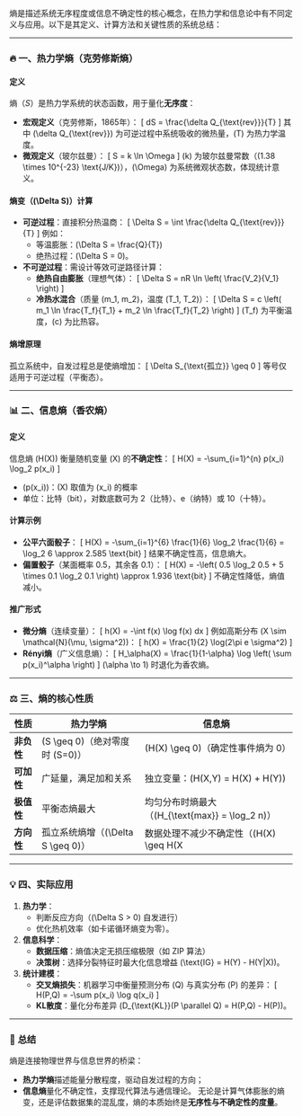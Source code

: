熵是描述系统无序程度或信息不确定性的核心概念，在热力学和信息论中有不同定义与应用。以下是其定义、计算方法和关键性质的系统总结：

---

### 🔥 **一、热力学熵（克劳修斯熵）**
#### **定义**
熵（*S*）是热力学系统的状态函数，用于量化**无序度**：
- **宏观定义**（克劳修斯，1865年）：
  \[
  dS = \frac{\delta Q_{\text{rev}}}{T}
  \]
  其中 \(\delta Q_{\text{rev}}\) 为可逆过程中系统吸收的微热量，\(T\) 为热力学温度。
- **微观定义**（玻尔兹曼）：
  \[
  S = k \ln \Omega
  \]
  \(k\) 为玻尔兹曼常数（\(1.38 \times 10^{-23}  \text{J/K}\)），\(\Omega\) 为系统微观状态数，体现统计意义。

#### **熵变（\(\Delta S\)）计算**
- **可逆过程**：直接积分热温商：
  \[
  \Delta S = \int \frac{\delta Q_{\text{rev}}}{T}
  \]
  例如：
  - 等温膨胀：\(\Delta S = \frac{Q}{T}\)
  - 绝热过程：\(\Delta S = 0\)。
- **不可逆过程**：需设计等效可逆路径计算：
  - **绝热自由膨胀**（理想气体）：
    \[
    \Delta S = nR \ln \left( \frac{V_2}{V_1} \right)
    \]
  - **冷热水混合**（质量 \(m_1, m_2\)，温度 \(T_1, T_2\)）：
    \[
    \Delta S = c \left( m_1 \ln \frac{T_f}{T_1} + m_2 \ln \frac{T_f}{T_2} \right)
    \]
    \(T_f\) 为平衡温度，\(c\) 为比热容。

#### **熵增原理**
孤立系统中，自发过程总是使熵增加：
\[
\Delta S_{\text{孤立}} \geq 0
\]
等号仅适用于可逆过程（平衡态）。

---

### 📊 **二、信息熵（香农熵）**
#### **定义**
信息熵 \(H(X)\) 衡量随机变量 \(X\) 的**不确定性**：
\[
H(X) = -\sum_{i=1}^{n} p(x_i) \log_2 p(x_i)
\]
- \(p(x_i)\)：\(X\) 取值为 \(x_i\) 的概率
- 单位：比特（bit），对数底数可为 2（比特）、e（纳特）或 10（十特）。

#### **计算示例**
- **公平六面骰子**：
  \[
  H(X) = -\sum_{i=1}^{6} \frac{1}{6} \log_2 \frac{1}{6} = \log_2 6 \approx 2.585  \text{bit}
  \]
  结果不确定性高，信息熵大。
- **偏置骰子**（某面概率 0.5，其余各 0.1）：
  \[
  H(X) = -\left( 0.5 \log_2 0.5 + 5 \times 0.1 \log_2 0.1 \right) \approx 1.936  \text{bit}
  \]
  不确定性降低，熵值减小。

#### **推广形式**
- **微分熵**（连续变量）：
  \[
  h(X) = -\int f(x) \log f(x)  dx
  \]
  例如高斯分布 \(X \sim \mathcal{N}(\mu, \sigma^2)\)：
  \[
  h(X) = \frac{1}{2} \log(2\pi e \sigma^2)
  \]
- **Rényi熵**（广义信息熵）：
  \[
  H_\alpha(X) = \frac{1}{1-\alpha} \log \left( \sum p(x_i)^\alpha \right)
  \]
  \(\alpha \to 1\) 时退化为香农熵。

---

### ⚖️ **三、熵的核心性质**
| **性质**       | **热力学熵**                          | **信息熵**                          |
|----------------|---------------------------------------|-------------------------------------|
| **非负性**     | \(S \geq 0\)（绝对零度时 \(S=0\)）   | \(H(X) \geq 0\)（确定性事件熵为 0） |
| **可加性**     | 广延量，满足加和关系                 | 独立变量：\(H(X,Y) = H(X) + H(Y)\) |
| **极值性**     | 平衡态熵最大                         | 均匀分布时熵最大（\(H_{\text{max}} = \log_2 n\)） |
| **方向性**     | 孤立系统熵增（\(\Delta S \geq 0\)）  | 数据处理不减少不确定性（\(H(X) \geq H(X|Y)\)） |

---

### 💡 **四、实际应用**
1. **热力学**：
   - 判断反应方向（\(\Delta S > 0\) 自发进行）
   - 优化热机效率（如卡诺循环熵变为零）。
2. **信息科学**：
   - **数据压缩**：熵值决定无损压缩极限（如 ZIP 算法）
   - **决策树**：选择分裂特征时最大化信息增益 \(\text{IG} = H(Y) - H(Y|X)\)。
3. **统计建模**：
   - **交叉熵损失**：机器学习中衡量预测分布 \(Q\) 与真实分布 \(P\) 的差异：
     \[
     H(P,Q) = -\sum p(x_i) \log q(x_i)
     \]
   - **KL散度**：量化分布差异 \(D_{\text{KL}}(P \parallel Q) = H(P,Q) - H(P)\)。

---

### 💎 **总结**
熵是连接物理世界与信息世界的桥梁：
- **热力学熵**描述能量分散程度，驱动自发过程的方向；
- **信息熵**量化不确定性，支撑现代算法与通信理论。
无论是计算气体膨胀的熵变，还是评估数据集的混乱度，熵的本质始终是**无序性与不确定性的度量**。

